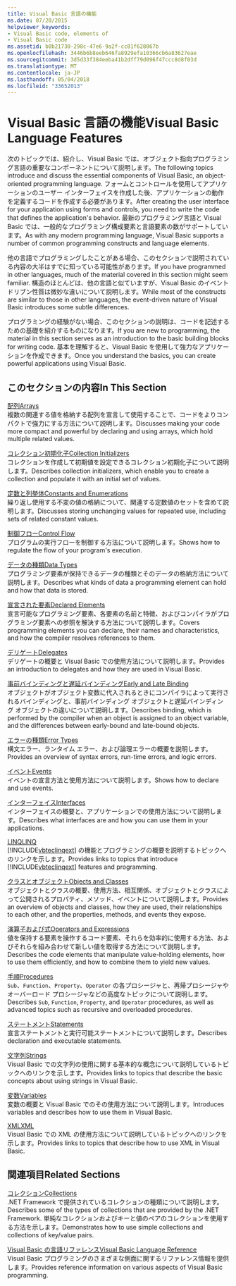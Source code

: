```yaml
---
title: Visual Basic 言語の機能
ms.date: 07/20/2015
helpviewer_keywords:
- Visual Basic code, elements of
- Visual Basic code
ms.assetid: b0b21730-298c-47e6-9a2f-cc81f628067b
ms.openlocfilehash: 3446b6b8eeb646fa8929efa10366cb6a83627eae
ms.sourcegitcommit: 3d5d33f384eeba41b2dff79d096f47ccc8d8f03d
ms.translationtype: MT
ms.contentlocale: ja-JP
ms.lasthandoff: 05/04/2018
ms.locfileid: "33652013"
---
```

# <a name="visual-basic-language-features"></a><span data-ttu-id="368a9-102">Visual Basic 言語の機能</span><span class="sxs-lookup"><span data-stu-id="368a9-102">Visual Basic Language Features</span></span>
<span data-ttu-id="368a9-103">次のトピックでは、紹介し、Visual Basic では、オブジェクト指向プログラミング言語の重要なコンポーネントについて説明します。</span><span class="sxs-lookup"><span data-stu-id="368a9-103">The following topics introduce and discuss the essential components of Visual Basic, an object-oriented programming language.</span></span> <span data-ttu-id="368a9-104">フォームとコントロールを使用してアプリケーションのユーザー インターフェイスを作成した後、アプリケーションの動作を定義するコードを作成する必要があります。</span><span class="sxs-lookup"><span data-stu-id="368a9-104">After creating the user interface for your application using forms and controls, you need to write the code that defines the application's behavior.</span></span> <span data-ttu-id="368a9-105">最新のプログラミング言語と Visual Basic では、一般的なプログラミング構成要素と言語要素の数がサポートしています。</span><span class="sxs-lookup"><span data-stu-id="368a9-105">As with any modern programming language, Visual Basic supports a number of common programming constructs and language elements.</span></span>  
  
 <span data-ttu-id="368a9-106">他の言語でプログラミングしたことがある場合、このセクションで説明されている内容の大半はすでに知っている可能性があります。</span><span class="sxs-lookup"><span data-stu-id="368a9-106">If you have programmed in other languages, much of the material covered in this section might seem familiar.</span></span> <span data-ttu-id="368a9-107">構造のほとんどは、他の言語と似ていますが、Visual Basic のイベント ドリブン性質は微妙な違いについて説明します。</span><span class="sxs-lookup"><span data-stu-id="368a9-107">While most of the constructs are similar to those in other languages, the event-driven nature of Visual Basic introduces some subtle differences.</span></span>  
  
 <span data-ttu-id="368a9-108">プログラミングの経験がない場合、このセクションの説明は、コードを記述するための基礎を紹介するものになります。</span><span class="sxs-lookup"><span data-stu-id="368a9-108">If you are new to programming, the material in this section serves as an introduction to the basic building blocks for writing code.</span></span> <span data-ttu-id="368a9-109">基本を理解すると、Visual Basic を使用して強力なアプリケーションを作成できます。</span><span class="sxs-lookup"><span data-stu-id="368a9-109">Once you understand the basics, you can create powerful applications using Visual Basic.</span></span>  
  
## <a name="in-this-section"></a><span data-ttu-id="368a9-110">このセクションの内容</span><span class="sxs-lookup"><span data-stu-id="368a9-110">In This Section</span></span>  
 [<span data-ttu-id="368a9-111">配列</span><span class="sxs-lookup"><span data-stu-id="368a9-111">Arrays</span></span>](../../../visual-basic/programming-guide/language-features/arrays/index.md)  
 <span data-ttu-id="368a9-112">複数の関連する値を格納する配列を宣言して使用することで、コードをよりコンパクトで強力にする方法について説明します。</span><span class="sxs-lookup"><span data-stu-id="368a9-112">Discusses making your code more compact and powerful by declaring and using arrays, which hold multiple related values.</span></span>  
  
 [<span data-ttu-id="368a9-113">コレクション初期化子</span><span class="sxs-lookup"><span data-stu-id="368a9-113">Collection Initializers</span></span>](../../../visual-basic/programming-guide/language-features/collection-initializers/index.md)  
 <span data-ttu-id="368a9-114">コレクションを作成して初期値を設定できるコレクション初期化子について説明します。</span><span class="sxs-lookup"><span data-stu-id="368a9-114">Describes collection initializers, which enable you to create a collection and populate it with an initial set of values.</span></span>  
  
 [<span data-ttu-id="368a9-115">定数と列挙体</span><span class="sxs-lookup"><span data-stu-id="368a9-115">Constants and Enumerations</span></span>](../../../visual-basic/programming-guide/language-features/constants-enums/index.md)  
 <span data-ttu-id="368a9-116">繰り返し使用する不変の値の格納について、関連する定数値のセットを含めて説明します。</span><span class="sxs-lookup"><span data-stu-id="368a9-116">Discusses storing unchanging values for repeated use, including sets of related constant values.</span></span>  
  
 [<span data-ttu-id="368a9-117">制御フロー</span><span class="sxs-lookup"><span data-stu-id="368a9-117">Control Flow</span></span>](../../../visual-basic/programming-guide/language-features/control-flow/index.md)  
 <span data-ttu-id="368a9-118">プログラムの実行フローを制御する方法について説明します。</span><span class="sxs-lookup"><span data-stu-id="368a9-118">Shows how to regulate the flow of your program's execution.</span></span>  
  
 [<span data-ttu-id="368a9-119">データの種類</span><span class="sxs-lookup"><span data-stu-id="368a9-119">Data Types</span></span>](../../../visual-basic/programming-guide/language-features/data-types/index.md)  
 <span data-ttu-id="368a9-120">プログラミング要素が保持できるデータの種類とそのデータの格納方法について説明します。</span><span class="sxs-lookup"><span data-stu-id="368a9-120">Describes what kinds of data a programming element can hold and how that data is stored.</span></span>  
  
 [<span data-ttu-id="368a9-121">宣言された要素</span><span class="sxs-lookup"><span data-stu-id="368a9-121">Declared Elements</span></span>](../../../visual-basic/programming-guide/language-features/declared-elements/index.md)  
 <span data-ttu-id="368a9-122">宣言可能なプログラミング要素、各要素の名前と特徴、およびコンパイラがプログラミング要素への参照を解決する方法について説明します。</span><span class="sxs-lookup"><span data-stu-id="368a9-122">Covers programming elements you can declare, their names and characteristics, and how the compiler resolves references to them.</span></span>  
  
 [<span data-ttu-id="368a9-123">デリゲート</span><span class="sxs-lookup"><span data-stu-id="368a9-123">Delegates</span></span>](../../../visual-basic/programming-guide/language-features/delegates/index.md)  
 <span data-ttu-id="368a9-124">デリゲートの概要と Visual Basic での使用方法について説明します。</span><span class="sxs-lookup"><span data-stu-id="368a9-124">Provides an introduction to delegates and how they are used in Visual Basic.</span></span>  
  
 [<span data-ttu-id="368a9-125">事前バインディングと遅延バインディング</span><span class="sxs-lookup"><span data-stu-id="368a9-125">Early and Late Binding</span></span>](../../../visual-basic/programming-guide/language-features/early-late-binding/index.md)  
 <span data-ttu-id="368a9-126">オブジェクトがオブジェクト変数に代入されるときにコンパイラによって実行されるバインディングと、事前バインディング オブジェクトと遅延バインディング オブジェクトの違いについて説明します。</span><span class="sxs-lookup"><span data-stu-id="368a9-126">Describes binding, which is performed by the compiler when an object is assigned to an object variable, and the differences between early-bound and late-bound objects.</span></span>  
  
 [<span data-ttu-id="368a9-127">エラーの種類</span><span class="sxs-lookup"><span data-stu-id="368a9-127">Error Types</span></span>](../../../visual-basic/programming-guide/language-features/error-types.md)  
 <span data-ttu-id="368a9-128">構文エラー、ランタイム エラー、および論理エラーの概要を説明します。</span><span class="sxs-lookup"><span data-stu-id="368a9-128">Provides an overview of syntax errors, run-time errors, and logic errors.</span></span>  
  
 [<span data-ttu-id="368a9-129">イベント</span><span class="sxs-lookup"><span data-stu-id="368a9-129">Events</span></span>](../../../visual-basic/programming-guide/language-features/events/index.md)  
 <span data-ttu-id="368a9-130">イベントの宣言方法と使用方法について説明します。</span><span class="sxs-lookup"><span data-stu-id="368a9-130">Shows how to declare and use events.</span></span>  
  
 [<span data-ttu-id="368a9-131">インターフェイス</span><span class="sxs-lookup"><span data-stu-id="368a9-131">Interfaces</span></span>](../../../visual-basic/programming-guide/language-features/interfaces/index.md)  
 <span data-ttu-id="368a9-132">インターフェイスの概要と、アプリケーションでの使用方法について説明します。</span><span class="sxs-lookup"><span data-stu-id="368a9-132">Describes what interfaces are and how you can use them in your applications.</span></span>  
  
 [<span data-ttu-id="368a9-133">LINQ</span><span class="sxs-lookup"><span data-stu-id="368a9-133">LINQ</span></span>](../../../visual-basic/programming-guide/language-features/linq/index.md)  
 <span data-ttu-id="368a9-134">[!INCLUDE[vbteclinqext](~/includes/vbteclinqext-md.md)] の機能とプログラミングの概要を説明するトピックへのリンクを示します。</span><span class="sxs-lookup"><span data-stu-id="368a9-134">Provides links to topics that introduce [!INCLUDE[vbteclinqext](~/includes/vbteclinqext-md.md)] features and programming.</span></span>  
  
 [<span data-ttu-id="368a9-135">クラスとオブジェクト</span><span class="sxs-lookup"><span data-stu-id="368a9-135">Objects and Classes</span></span>](../../../visual-basic/programming-guide/language-features/objects-and-classes/index.md)  
 <span data-ttu-id="368a9-136">オブジェクトとクラスの概要、使用方法、相互関係、オブジェクトとクラスによって公開されるプロパティ、メソッド、イベントについて説明します。</span><span class="sxs-lookup"><span data-stu-id="368a9-136">Provides an overview of objects and classes, how they are used, their relationships to each other, and the properties, methods, and events they expose.</span></span>  
  
 [<span data-ttu-id="368a9-137">演算子および式</span><span class="sxs-lookup"><span data-stu-id="368a9-137">Operators and Expressions</span></span>](../../../visual-basic/programming-guide/language-features/operators-and-expressions/index.md)  
 <span data-ttu-id="368a9-138">値を保持する要素を操作するコード要素、それらを効率的に使用する方法、およびそれらを組み合わせて新しい値を取得する方法について説明します。</span><span class="sxs-lookup"><span data-stu-id="368a9-138">Describes the code elements that manipulate value-holding elements, how to use them efficiently, and how to combine them to yield new values.</span></span>  
  
 [<span data-ttu-id="368a9-139">手順</span><span class="sxs-lookup"><span data-stu-id="368a9-139">Procedures</span></span>](../../../visual-basic/programming-guide/language-features/procedures/index.md)  
 <span data-ttu-id="368a9-140">`Sub`、`Function`、`Property`、`Operator` の各プロシージャと、再帰プロシージャやオーバーロード プロシージャなどの高度なトピックについて説明します。</span><span class="sxs-lookup"><span data-stu-id="368a9-140">Describes `Sub`, `Function`, `Property`, and `Operator` procedures, as well as advanced topics such as recursive and overloaded procedures.</span></span>  
  
 [<span data-ttu-id="368a9-141">ステートメント</span><span class="sxs-lookup"><span data-stu-id="368a9-141">Statements</span></span>](../../../visual-basic/programming-guide/language-features/statements.md)  
 <span data-ttu-id="368a9-142">宣言ステートメントと実行可能ステートメントについて説明します。</span><span class="sxs-lookup"><span data-stu-id="368a9-142">Describes declaration and executable statements.</span></span>  
  
 [<span data-ttu-id="368a9-143">文字列</span><span class="sxs-lookup"><span data-stu-id="368a9-143">Strings</span></span>](../../../visual-basic/programming-guide/language-features/strings/index.md)  
 <span data-ttu-id="368a9-144">Visual Basic での文字列の使用に関する基本的な概念について説明しているトピックへのリンクを示します。</span><span class="sxs-lookup"><span data-stu-id="368a9-144">Provides links to topics that describe the basic concepts about using strings in Visual Basic.</span></span>  
  
 [<span data-ttu-id="368a9-145">変数</span><span class="sxs-lookup"><span data-stu-id="368a9-145">Variables</span></span>](../../../visual-basic/programming-guide/language-features/variables/index.md)  
 <span data-ttu-id="368a9-146">変数の概要と Visual Basic でのその使用方法について説明します。</span><span class="sxs-lookup"><span data-stu-id="368a9-146">Introduces variables and describes how to use them in Visual Basic.</span></span>  
  
 [<span data-ttu-id="368a9-147">XML</span><span class="sxs-lookup"><span data-stu-id="368a9-147">XML</span></span>](../../../visual-basic/programming-guide/language-features/xml/index.md)  
 <span data-ttu-id="368a9-148">Visual Basic での XML の使用方法について説明しているトピックへのリンクを示します。</span><span class="sxs-lookup"><span data-stu-id="368a9-148">Provides links to topics that describe how to use XML in Visual Basic.</span></span>  
  
## <a name="related-sections"></a><span data-ttu-id="368a9-149">関連項目</span><span class="sxs-lookup"><span data-stu-id="368a9-149">Related Sections</span></span>  
 [<span data-ttu-id="368a9-150">コレクション</span><span class="sxs-lookup"><span data-stu-id="368a9-150">Collections</span></span>](http://msdn.microsoft.com/library/e76533a9-5033-4a0b-b003-9c2be60d185b)  
 <span data-ttu-id="368a9-151">.NET Framework で提供されているコレクションの種類について説明します。</span><span class="sxs-lookup"><span data-stu-id="368a9-151">Describes some of the types of collections that are provided by the .NET Framework.</span></span> <span data-ttu-id="368a9-152">単純なコレクションおよびキーと値のペアのコレクションを使用する方法を示します。</span><span class="sxs-lookup"><span data-stu-id="368a9-152">Demonstrates how to use simple collections and collections of key/value pairs.</span></span>  
  
 [<span data-ttu-id="368a9-153">Visual Basic の言語リファレンス</span><span class="sxs-lookup"><span data-stu-id="368a9-153">Visual Basic Language Reference</span></span>](../../../visual-basic/language-reference/index.md)  
 <span data-ttu-id="368a9-154">Visual Basic プログラミングのさまざまな側面に関するリファレンス情報を提供します。</span><span class="sxs-lookup"><span data-stu-id="368a9-154">Provides reference information on various aspects of Visual Basic programming.</span></span>

